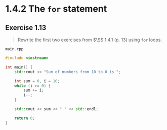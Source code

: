 # 1.4.2 The `for` statement

## Exercise 1.13

> Rewrite the first two exercises from $\S$ 1.4.1 (p. 13) using `for` loops.

`main.cpp`
```cpp
#include <iostream>

int main() {
    std::cout << "Sum of numbers from 10 to 0 is ";

    int sum = 0, i = 10;
    while (i >= 0) {
        sum += i;
        i--;
    }

    std::cout << sum << "." << std::endl;

    return 0;
}
```